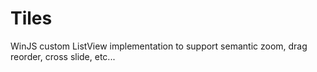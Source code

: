 Tiles
=====

WinJS custom ListView implementation to support semantic zoom, drag reorder, cross slide, etc...